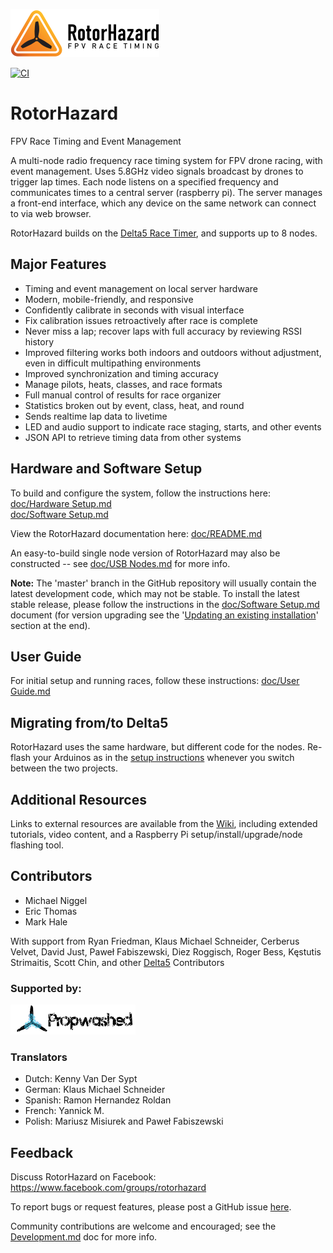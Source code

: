 ![RotorHazard Logo](/src/server/static/image/RotorHazard%20Logo.svg)

[![CI](https://api.travis-ci.com/RotorHazard/RotorHazard.svg)](https://travis-ci.com/RotorHazard/RotorHazard)

# RotorHazard
FPV Race Timing and Event Management

A multi-node radio frequency race timing system for FPV drone racing, with event management. Uses 5.8GHz video signals broadcast by drones to trigger lap times. Each node listens on a specified frequency and communicates times to a central server (raspberry pi). The server manages a front-end interface, which any device on the same network can connect to via web browser.

RotorHazard builds on the [Delta5 Race Timer](https://github.com/scottgchin/delta5_race_timer), and supports up to 8 nodes.

## Major Features
* Timing and event management on local server hardware
* Modern, mobile-friendly, and responsive
* Confidently calibrate in seconds with visual interface
* Fix calibration issues retroactively after race is complete
* Never miss a lap; recover laps with full accuracy by reviewing RSSI history
* Improved filtering works both indoors and outdoors without adjustment, even in difficult multipathing environments
* Improved synchronization and timing accuracy
* Manage pilots, heats, classes, and race formats
* Full manual control of results for race organizer
* Statistics broken out by event, class, heat, and round
* Sends realtime lap data to livetime
* LED and audio support to indicate race staging, starts, and other events
* JSON API to retrieve timing data from other systems

## Hardware and Software Setup
To build and configure the system, follow the instructions here:<br />
[doc/Hardware Setup.md](doc/Hardware%20Setup.md)<br />
[doc/Software Setup.md](doc/Software%20Setup.md)

View the RotorHazard documentation here: [doc/README.md](doc/README.md)

An easy-to-build single node version of RotorHazard may also be constructed -- see [doc/USB Nodes.md](doc/USB%20Nodes.md) for more info.

**Note:** The 'master' branch in the GitHub repository will usually contain the latest development code, which may not be stable. To install the latest stable release, please follow the instructions in the [doc/Software Setup.md](doc/Software%20Setup.md) document (for version upgrading see the '[Updating an existing installation](doc/Software%20Setup.md#update)' section at the end).

## User Guide
For initial setup and running races, follow these instructions: [doc/User Guide.md](doc/User%20Guide.md)

## Migrating from/to Delta5
RotorHazard uses the same hardware, but different code for the nodes. Re-flash your Arduinos as in the [setup instructions](doc/Software%20Setup.md#receiver-nodes-arduinos) whenever you switch between the two projects.

## Additional Resources
Links to external resources are available from the [Wiki](https://github.com/RotorHazard/RotorHazard/wiki), including extended tutorials, video content, and a Raspberry Pi setup/install/upgrade/node flashing tool.

## Contributors
* Michael Niggel
* Eric Thomas
* Mark Hale

With support from Ryan Friedman, Klaus Michael Schneider, Cerberus Velvet, David Just, Paweł Fabiszewski, Diez Roggisch, Roger Bess, Kęstutis Strimaitis, Scott Chin, and other [Delta5](https://github.com/scottgchin/delta5_race_timer) Contributors

### Supported by:
[![Propwashed Logo](doc/img/Propwashed-Logo-200w.png)](https://propwashed.com)

### Translators
* Dutch: Kenny Van Der Sypt
* German: Klaus Michael Schneider
* Spanish: Ramon Hernandez Roldan
* French: Yannick M.
* Polish: Mariusz Misiurek and Paweł Fabiszewski

## Feedback

Discuss RotorHazard on Facebook:  https://www.facebook.com/groups/rotorhazard

To report bugs or request features, please post a GitHub issue [here](https://github.com/RotorHazard/RotorHazard/issues).

Community contributions are welcome and encouraged; see the [Development.md](doc/Development.md) doc for more info.
